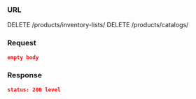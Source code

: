 ### URL

DELETE /products/inventory-lists/<list-uuid>
DELETE /products/catalogs/<list-uuid>

### Request

```json
empty body
```

### Response

```json
status: 200 level
```

